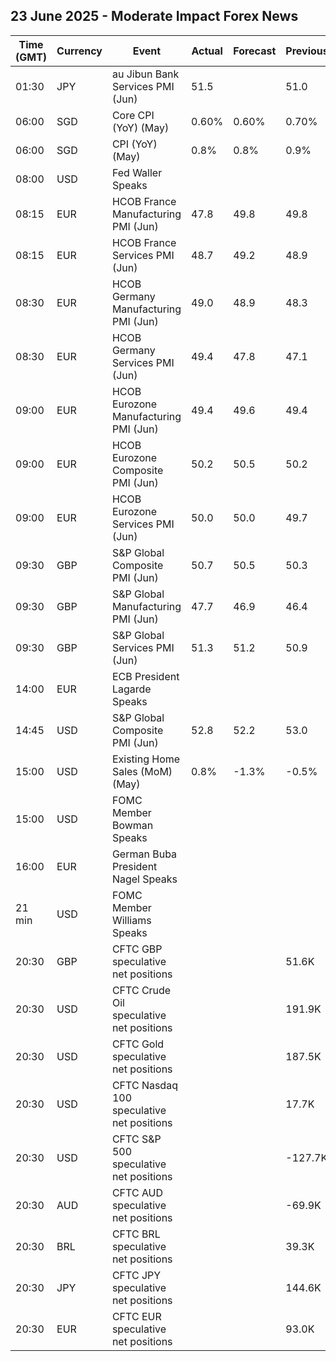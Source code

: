 ## 23 June 2025 - Moderate Impact Forex News

| Time (GMT) | Currency | Event | Actual | Forecast | Previous |
|------|----------|-------|--------|----------|----------|
| 01:30 | JPY | au Jibun Bank Services PMI (Jun) | 51.5 |  | 51.0 |
| 06:00 | SGD | Core CPI (YoY) (May) | 0.60% | 0.60% | 0.70% |
| 06:00 | SGD | CPI (YoY) (May) | 0.8% | 0.8% | 0.9% |
| 08:00 | USD | Fed Waller Speaks |  |  |  |
| 08:15 | EUR | HCOB France Manufacturing PMI (Jun) | 47.8 | 49.8 | 49.8 |
| 08:15 | EUR | HCOB France Services PMI (Jun) | 48.7 | 49.2 | 48.9 |
| 08:30 | EUR | HCOB Germany Manufacturing PMI (Jun) | 49.0 | 48.9 | 48.3 |
| 08:30 | EUR | HCOB Germany Services PMI (Jun) | 49.4 | 47.8 | 47.1 |
| 09:00 | EUR | HCOB Eurozone Manufacturing PMI (Jun) | 49.4 | 49.6 | 49.4 |
| 09:00 | EUR | HCOB Eurozone Composite PMI (Jun) | 50.2 | 50.5 | 50.2 |
| 09:00 | EUR | HCOB Eurozone Services PMI (Jun) | 50.0 | 50.0 | 49.7 |
| 09:30 | GBP | S&P Global Composite PMI (Jun) | 50.7 | 50.5 | 50.3 |
| 09:30 | GBP | S&P Global Manufacturing PMI (Jun) | 47.7 | 46.9 | 46.4 |
| 09:30 | GBP | S&P Global Services PMI (Jun) | 51.3 | 51.2 | 50.9 |
| 14:00 | EUR | ECB President Lagarde Speaks |  |  |  |
| 14:45 | USD | S&P Global Composite PMI (Jun) | 52.8 | 52.2 | 53.0 |
| 15:00 | USD | Existing Home Sales (MoM) (May) | 0.8% | -1.3% | -0.5% |
| 15:00 | USD | FOMC Member Bowman Speaks |  |  |  |
| 16:00 | EUR | German Buba President Nagel Speaks |  |  |  |
| 21 min | USD | FOMC Member Williams Speaks |  |  |  |
| 20:30 | GBP | CFTC GBP speculative net positions |  |  | 51.6K |
| 20:30 | USD | CFTC Crude Oil speculative net positions |  |  | 191.9K |
| 20:30 | USD | CFTC Gold speculative net positions |  |  | 187.5K |
| 20:30 | USD | CFTC Nasdaq 100 speculative net positions |  |  | 17.7K |
| 20:30 | USD | CFTC S&P 500 speculative net positions |  |  | -127.7K |
| 20:30 | AUD | CFTC AUD speculative net positions |  |  | -69.9K |
| 20:30 | BRL | CFTC BRL speculative net positions |  |  | 39.3K |
| 20:30 | JPY | CFTC JPY speculative net positions |  |  | 144.6K |
| 20:30 | EUR | CFTC EUR speculative net positions |  |  | 93.0K |
